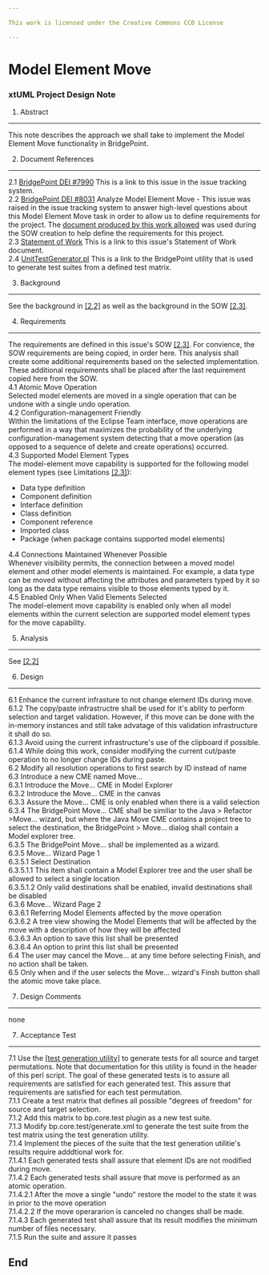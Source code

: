 ```yaml
---

This work is licensed under the Creative Commons CC0 License

---
```


# Model Element Move
### xtUML Project Design Note

1. Abstract   
-----------   
This note describes the approach we shall take to implement the Model Element Move functionality in BridgePoint.  

2. Document References     
----------------------   
<a id="2.1"></a>2.1 [BridgePoint DEI #7990](https://support.onefact.net/redmine/issues/7990) This is a link to this issue in the issue tracking system.  
<a id="2.2"></a>2.2 [BridgePoint DEI #8031](https://support.onefact.net/redmine/issues/8031) Analyze Model Element Move - This issue was raised in the issue tracking system to answer high-level questions about this Model Element Move task in order to allow us to define requirements for the project. The [document produced by this work allowed](https://github.com/rmulvey/bridgepoint/blob/7990_Model_Element_Move/doc-bridgepoint/notes/8031_Analyze_Model_Element_Move/8031_Analyze_Model_Element_Move.ant.md) was used during the SOW creation to help define the requirements for this project.  
<a id="2.3"></a>2.3 [Statement of Work](https://docs.google.com/document/d/1_T4H7StO-VM8zfIFjr-V7VwUQMXML1c7nFJJofU0vGs/edit)  This is a link to this issue's Statement of Work document.  
<a id="2.4"></a>2.4 [UnitTestGenerator.pl](https://github.com/xtuml/bridgepoint/blob/master/src/org.xtuml.bp.test/UnitTestGenerator.pl)  This is a link to the BridgePoint utility that is used to generate test suites from a defined test matrix.  

3. Background   
-------------     

See the background in [[2.2]](#2.2) as well as the background in the SOW [[2.3]](#2.3).

4. Requirements   
---------------   
The requirements are defined in this issue's SOW [[2.3]](#2.3). For convience, the SOW requirements are being copied, in order here. This analysis shall create some additional requirements based on the selected implementation. These additional requirements shall be placed after the last requirement copied here from the SOW.  
4.1 Atomic Move Operation  
Selected model elements are moved in a single operation that can be undone with a single undo operation.  
4.2 Configuration-management Friendly  
Within the limitations of the Eclipse Team interface, move operations are performed in a way that maximizes the probability of the underlying configuration-management system detecting that a move operation (as opposed to a sequence of delete and create operations) occurred.  
4.3 Supported Model Element Types  
The model-element move capability is supported for the following model element types (see Limitations [[2.3]](#2.3)):  
* Data type definition
* Component definition 
* Interface definition
* Class definition 
* Component reference 
* Imported class 
* Package (when package contains supported model elements)

4.4 Connections Maintained Whenever Possible  
Whenever visibility permits, the connection between a moved model element and other model elements is maintained.  For example, a data type can be moved without affecting the attributes and parameters typed by it so long as the data type remains visible to those elements typed by it.  
4.5 Enabled Only When Valid Elements Selected  
The model-element move capability is enabled only when all model elements within the current selection are supported model element types for the move capability.  


5. Analysis   
-----------   
See [[2.2]](#2.2)

6. Design   
----------------   
6.1 Enhance the current infrasture to not change element IDs during move.  
6.1.2 The copy/paste infrastructre shall be used for it's ablity to perform selection and target validation. However, if this move can be done with the in-memory instances and still take advatage of this validation infrastructure it shall do so.  
6.1.3 Avoid using the current infrastructure's use of the clipboard if possible.  
6.1.4 While doing this work, consider modifying the current cut/paste operation to no longer change IDs during paste.   
6.2 Modify all resolution operations to first search by ID  instead of name  
6.3 Introduce a new CME named Move...  
6.3.1 Introduce the Move... CME in Model Explorer  
6.3.2 Introduce the Move... CME in the canvas  
6.3.3 Assure the Move... CME is only enabled when there is a valid selection  
6.3.4 The BridgePoint Move... CME shall be similiar to the Java > Refactor >Move... wizard, but where the Java Move CME contains a project tree to select the destination, the BridgePoint > Move... dialog shall contain a Model explorer tree.  
6.3.5 The BridgePoint Move... shall be implemented as a wizard.  
6.3.5 Move... Wizard Page 1  
6.3.5.1 Select Destination  
6.3.5.1.1 This item shall contain a Model Explorer tree and the user shall be allowed to select a single location  
6.3.5.1.2 Only valid destinations shall be enabled, invalid destinations shall be disabled  
6.3.6 Move... Wizard Page 2  
6.3.6.1 Referring Model Elements affected by the move operation  
6.3.6.2 A tree view showing the Model Elements that will be affected by the move with a description of how they will be affected  
6.3.6.3 An option to save this list shall be presented  
6.3.6.4 An option to print this list shall be presented  
6.4 The user may cancel the Move... at any time before selecting Finish, and no action shall be taken.  
6.5 Only when and if the user selects the Move... wizard's Finsh button shall the atomic move take place.  

7. Design Comments   
------------------   
none  

7. Acceptance Test   
------------------   
7.1 Use the [[test generation utility]](#2.2) to generate tests for all source and target permutations. Note that documentation for this utility is found in the header of this perl script.  The goal of these generated tests is to assure all requirements are satisfied for each generated test. This assure that requirements are satisfied for each test permutation.  
7.1.1 Create a test matrix that defines all possible "degrees of freedom" for source and target selection.   
7.1.2 Add this matrix to bp.core.test plugin as a new test suite.  
7.1.3 Modify bp.core.test/generate.xml to generate the test suite from the test matrix using the test generation utility.  
7.1.4 Implement the pieces of the suite that the test generation utilitie's results require adddtional work for.  
7.1.4.1 Each generated tests shall assure that element IDs are not modified during move.  
7.1.4.2 Each generated tests shall assure that move is performed as an atomic operation.  
7.1.4.2.1 After the move a single "undo" restore the model to the state it was in prior to the move operation  
7.1.4.2.2 If the move operararion is canceled no changes shall be made.  
7.1.4.3 Each generated test shall assure that its result modifies the minimum number of files necessary.  
7.1.5 Run the suite and assure it passes  

End
---
